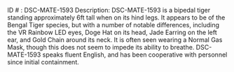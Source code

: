 ID # : DSC-MATE-1593
Description: DSC-MATE-1593 is a bipedal tiger standing approximately 6ft tall when on its hind legs. It appears to be of the Bengal Tiger species, but with a number of notable differences, including the VR Rainbow LED eyes, Doge Hat on its head, Jade Earring on the left ear, and Gold Chain around its neck. It is often seen wearing a Normal Gas Mask, though this does not seem to impede its ability to breathe. DSC-MATE-1593 speaks fluent English, and has been cooperative with personnel since initial containment.